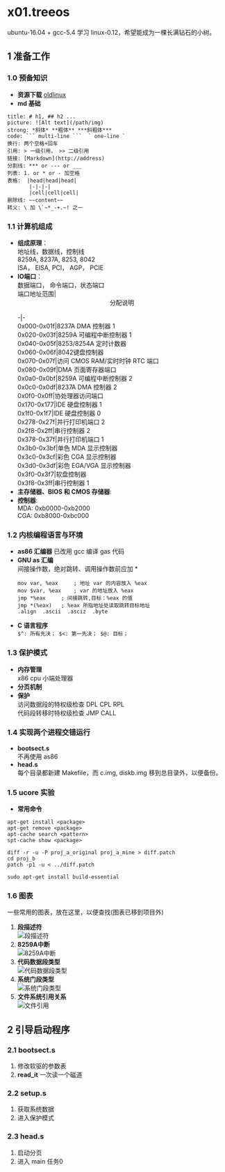# x01.treeos
ubuntu-16.04 + gcc-5.4 学习 linux-0.12，希望能成为一棵长满钻石的小树。
## 1 准备工作
### 1.0 预备知识
- **资源下载**
[oldlinux](http://www.oldlinux.org/)
- **md 基础**
```
title: # h1, ## h2 ...
picture: ![Alt text](/path/img)
strong: *斜体* **粗体** ***斜粗体***
code: ``` multi-line ```  ` one-line `
换行: 两个空格+回车
引用: > 一级引用， >> 二级引用
链接: [Markdown](http://address)
分割线: *** or --- or ___
列表: 1. or * or - 加空格
表格:  |head|head|head|
       |-|-|-|
       |cell|cell|cell|
删除线: ~~content~~
转义: \ 加 \`~*_-+.~! 之一
```
### 1.1 计算机组成  
- <strong>组成原理</strong>：  
  地址线，数据线，控制线  
  8259A, 8237A, 8253, 8042   
  ISA， EISA, PCI， AGP， PCIE  
- <strong>IO端口</strong>：  
  数据端口， 命令端口，状态端口  
  端口地址范围|<center>分配说明</center>  
  -|-  
  0x000-0x01f|8237A DMA 控制器 1  
  0x020-0x03f|8259A 可编程中断控制器 1  
  0x040-0x05f|8253/8254A 定时计数器  
  0x060-0x06f|8042键盘控制器  
  0x070-0x07f|访问 CMOS RAM/实时时钟 RTC 端口  
  0x080-0x09f|DMA 页面寄存器端口  
  0x0a0-0x0bf|8259A 可编程中断控制器 2  
  0x0c0-0x0df|8237A DMA 控制器 2  
  0x0f0-0x0ff|协处理器访问端口  
  0x170-0x177|IDE 硬盘控制器 1  
  0x1f0-0x1f7|IDE 硬盘控制器 0  
  0x278-0x27f|并行打印机端口 2  
  0x2f8-0x2ff|串行控制器 2  
  0x378-0x37f|并行打印机端口 1  
  0x3b0-0x3bf|单色 MDA 显示控制器  
  0x3c0-0x3cf|彩色 CGA 显示控制器  
  0x3d0-0x3df|彩色 EGA/VGA 显示控制器  
  0x3f0-0x3f7|软盘控制器  
  0x3f8-0x3ff|串行控制器 1  
- <strong>主存储器、BIOS 和 CMOS 存储器</strong>:  
- <strong>控制器</strong>:  
  MDA: 0xb0000-0xb2000  
  CGA: 0xb8000-0xbc000  
### 1.2 内核编程语言与环境  
- **as86 汇编器**
  已改用 gcc 编译 gas 代码
- **GNU as 汇编**  
  间接操作数，绝对跳转、调用操作数前应加 *  
  ```
  mov var, %eax     ; 地址 var 的内容放入 %eax  
  mov $var, %eax    ; var 的地址放入 %eax  
  jmp *%eax     ; 间接跳转,目标：%eax 的值  
  jmp *(%eax)   ; %eax 所指地址处读取跳转目标地址    
  .align  .ascii  .asciz  .byte  
  ```
- **C 语言程序**   
  `$^: 所有先决； $<: 第一先决； $@: 目标；`
### 1.3 保护模式  
- **内存管理**  
  x86 cpu 小端处理器  
- **分页机制**  
- **保护**  
  访问数据段的特权级检查  DPL CPL RPL  
  代码段转移时特权级检查  JMP CALL 
### 1.4 实现两个进程交错运行
- **bootsect.s**  
  不再使用 as86 
- **head.s**  
  每个目录都新建 Makefile，而 c.img, diskb.img 移到总目录外，以便备份。
### 1.5 ucore 实验
- **常用命令**  
```
apt-get install <package>
apt-get remove <package>
apt-cache search <pattern>
spt-cache show <package>

diff -r	-u -P proj_a_original proj_a_mine > diff.patch
cd proj_b
patch -p1 -u < ../diff.patch

sudo apt-get install build-essential
```
### 1.6 图表
一些常用的图表，放在这里，以便查找(图表已移到项目外)
1. **段描述符**  
![段描述符](../res/descriptor.png)
2. **8259A中断**  
![8259A中断](../res/8259A.png)
3. **代码数据段类型**  
![代码数据段类型](../res/type_data.png)
4. **系统门段类型**  
![系统门段类型](../res/type_sys.png)
5. **文件系统引用关系**  
![文件引用](../res/fs.png)

## 2 引导启动程序
### 2.1 bootsect.s 
1. 修改软驱的参数表
2. **read_it** 一次读一个磁道
### 2.2 setup.s 
1. 获取系统数据
2. 进入保护模式
### 2.3 head.s 
1. 启动分页
2. 进入 main 任务0
